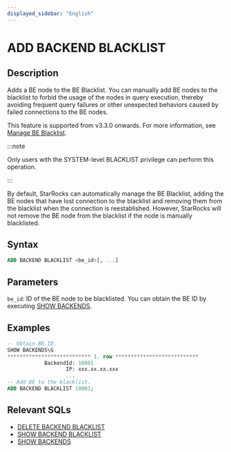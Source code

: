 ```yaml
---
displayed_sidebar: "English"
---
```


# ADD BACKEND BLACKLIST

## Description

Adds a BE node to the BE Blacklist. You can manually add BE nodes to the blacklist to forbid the usage of the nodes in query execution, thereby avoiding frequent query failures or other unexpected behaviors caused by failed connections to the BE nodes.

This feature is supported from v3.3.0 onwards. For more information, see [Manage BE Blacklist](../../../../administration/management/BE_blacklist.md).

:::note

Only users with the SYSTEM-level BLACKLIST privilege can perform this operation.

:::

By default, StarRocks can automatically manage the BE Blacklist, adding the BE nodes that have lost connection to the blacklist and removing them from the blacklist when the connection is reestablished. However, StarRocks will not remove the BE node from the blacklist if the node is manually blacklisted.

## Syntax

```SQL
ADD BACKEND BLACKLIST <be_id>[, ...]
```

## Parameters

`be_id`: ID of the BE node to be blacklisted. You can obtain the BE ID by executing [SHOW BACKENDS](SHOW_BACKENDS.md).

## Examples

```SQL
-- Obtain BE ID.
SHOW BACKENDS\G
*************************** 1. row ***************************
            BackendId: 10001
                   IP: xxx.xx.xx.xxx
                   ...
-- Add BE to the blacklist.
ADD BACKEND BLACKLIST 10001;
```

## Relevant SQLs

- [DELETE BACKEND BLACKLIST](./DELETE_BACKEND_BLACKLIST.md)
- [SHOW BACKEND BLACKLIST](./SHOW_BACKEND_BLACKLIST.md)
- [SHOW BACKENDS](SHOW_BACKENDS.md)

